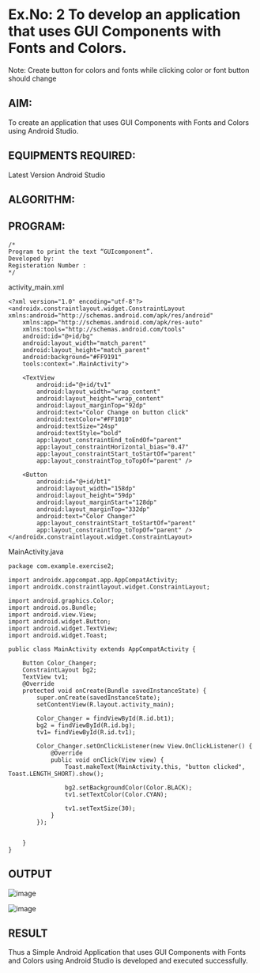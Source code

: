 # Ex.No: 2 To develop an application that uses GUI Components with Fonts and Colors. 
Note: Create button for colors and fonts while clicking color or font button should change 


## AIM:

To create an application that uses GUI Components with Fonts and Colors using Android Studio.

## EQUIPMENTS REQUIRED:

Latest Version Android Studio

## ALGORITHM:


## PROGRAM:
```
/*
Program to print the text “GUIcomponent”.
Developed by:
Registeration Number :
*/
```

activity_main.xml
```
<?xml version="1.0" encoding="utf-8"?>
<androidx.constraintlayout.widget.ConstraintLayout xmlns:android="http://schemas.android.com/apk/res/android"
    xmlns:app="http://schemas.android.com/apk/res-auto"
    xmlns:tools="http://schemas.android.com/tools"
    android:id="@+id/bg"
    android:layout_width="match_parent"
    android:layout_height="match_parent"
    android:background="#FF9191"
    tools:context=".MainActivity">

    <TextView
        android:id="@+id/tv1"
        android:layout_width="wrap_content"
        android:layout_height="wrap_content"
        android:layout_marginTop="92dp"
        android:text="Color Change on button click"
        android:textColor="#FF1010"
        android:textSize="24sp"
        android:textStyle="bold"
        app:layout_constraintEnd_toEndOf="parent"
        app:layout_constraintHorizontal_bias="0.47"
        app:layout_constraintStart_toStartOf="parent"
        app:layout_constraintTop_toTopOf="parent" />

    <Button
        android:id="@+id/bt1"
        android:layout_width="158dp"
        android:layout_height="59dp"
        android:layout_marginStart="128dp"
        android:layout_marginTop="332dp"
        android:text="Color Changer"
        app:layout_constraintStart_toStartOf="parent"
        app:layout_constraintTop_toTopOf="parent" />
</androidx.constraintlayout.widget.ConstraintLayout>
```
MainActivity.java
```
package com.example.exercise2;

import androidx.appcompat.app.AppCompatActivity;
import androidx.constraintlayout.widget.ConstraintLayout;

import android.graphics.Color;
import android.os.Bundle;
import android.view.View;
import android.widget.Button;
import android.widget.TextView;
import android.widget.Toast;

public class MainActivity extends AppCompatActivity {

    Button Color_Changer;
    ConstraintLayout bg2;
    TextView tv1;
    @Override
    protected void onCreate(Bundle savedInstanceState) {
        super.onCreate(savedInstanceState);
        setContentView(R.layout.activity_main);

        Color_Changer = findViewById(R.id.bt1);
        bg2 = findViewById(R.id.bg);
        tv1= findViewById(R.id.tv1);

        Color_Changer.setOnClickListener(new View.OnClickListener() {
            @Override
            public void onClick(View view) {
                Toast.makeText(MainActivity.this, "button clicked", Toast.LENGTH_SHORT).show();

                bg2.setBackgroundColor(Color.BLACK);
                tv1.setTextColor(Color.CYAN);

                tv1.setTextSize(30);
            }
        });


    }
}
```
## OUTPUT
![image](https://github.com/Yugendaran/Mobile-Application-Development/assets/128135616/a9cf80f7-09a0-46d5-b988-18f87da25726)

![image](https://github.com/Yugendaran/Mobile-Application-Development/assets/128135616/568488d2-546d-45d4-89a9-cb0810e4ece1)





## RESULT
Thus a Simple Android Application that uses GUI Components with Fonts and Colors using Android Studio is developed and executed successfully.


